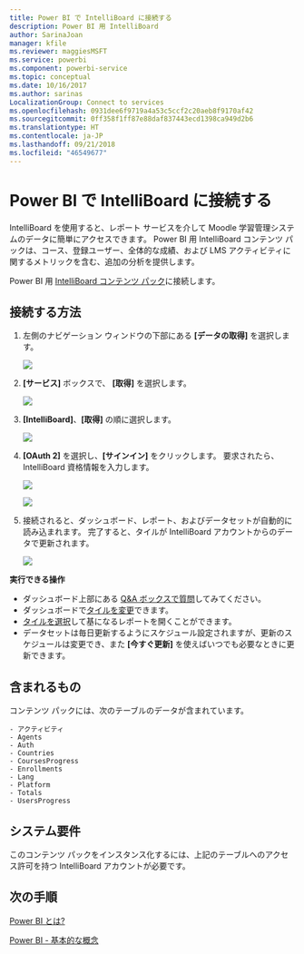 ```yaml
---
title: Power BI で IntelliBoard に接続する
description: Power BI 用 IntelliBoard
author: SarinaJoan
manager: kfile
ms.reviewer: maggiesMSFT
ms.service: powerbi
ms.component: powerbi-service
ms.topic: conceptual
ms.date: 10/16/2017
ms.author: sarinas
LocalizationGroup: Connect to services
ms.openlocfilehash: 0931dee6f9719a4a53c5ccf2c20aeb8f9170af42
ms.sourcegitcommit: 0ff358f1ff87e88daf837443ecd1398ca949d2b6
ms.translationtype: HT
ms.contentlocale: ja-JP
ms.lasthandoff: 09/21/2018
ms.locfileid: "46549677"
---
```

# <a name="connect-to-intelliboard-with-power-bi"></a>Power BI で IntelliBoard に接続する
IntelliBoard を使用すると、レポート サービスを介して Moodle 学習管理システムのデータに簡単にアクセスできます。 Power BI 用 IntelliBoard コンテンツ パックは、コース、登録ユーザー、全体的な成績、および LMS アクティビティに関するメトリックを含む、追加の分析を提供します。

Power BI 用 [IntelliBoard コンテンツ パック](https://app.powerbi.com/getdata/services/intelliboard)に接続します。

## <a name="how-to-connect"></a>接続する方法
1. 左側のナビゲーション ウィンドウの下部にある **[データの取得]** を選択します。  
   
    ![](media/service-connect-to-intelliboard/getdata.png)
2. **[サービス]** ボックスで、 **[取得]** を選択します。  
   
    ![](media/service-connect-to-intelliboard/services.png)
3. **[IntelliBoard]**、**[取得]** の順に選択します。  
   
    ![](media/service-connect-to-intelliboard/intelliboard.png)
4. **[OAuth 2]** を選択し、**[サインイン]** をクリックします。 要求されたら、IntelliBoard 資格情報を入力します。
   
    ![](media/service-connect-to-intelliboard/creds.png)
   
    ![](media/service-connect-to-intelliboard/creds2.png)
5. 接続されると、ダッシュボード、レポート、およびデータセットが自動的に読み込まれます。 完了すると、タイルが IntelliBoard アカウントからのデータで更新されます。
   
    ![](media/service-connect-to-intelliboard/dashboard.png)

**実行できる操作**

* ダッシュボード上部にある [Q&A ボックスで質問](consumer/end-user-q-and-a.md)してみてください。
* ダッシュボードで[タイルを変更](service-dashboard-edit-tile.md)できます。
* [タイルを選択](consumer/end-user-tiles.md)して基になるレポートを開くことができます。
* データセットは毎日更新するようにスケジュール設定されますが、更新のスケジュールは変更でき、また **[今すぐ更新]** を使えばいつでも必要なときに更新できます。

## <a name="whats-included"></a>含まれるもの
コンテンツ パックには、次のテーブルのデータが含まれています。  

    - アクティビティ  
    - Agents  
    - Auth  
    - Countries  
    - CoursesProgress  
    - Enrollments
    - Lang  
    - Platform  
    - Totals  
    - UsersProgress    

## <a name="system-requirements"></a>システム要件
このコンテンツ パックをインスタンス化するには、上記のテーブルへのアクセス許可を持つ IntelliBoard アカウントが必要です。

## <a name="next-steps"></a>次の手順
[Power BI とは?](power-bi-overview.md)

[Power BI - 基本的な概念](consumer/end-user-basic-concepts.md)

